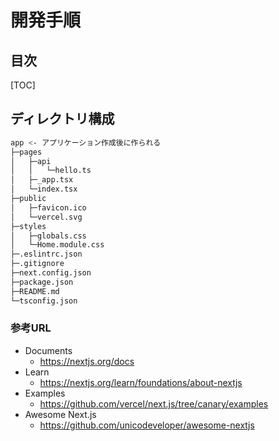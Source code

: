 # 開発手順

## 目次

[TOC]

## ディレクトリ構成

```sh
app <- アプリケーション作成後に作られる
├─pages
│   ├─api
│   │   └─hello.ts
│   ├─_app.tsx
│   └─index.tsx
├─public
│   ├─favicon.ico
│   └─vercel.svg
├─styles
│   ├─globals.css
│   └─Home.module.css
├─.eslintrc.json
├─.gitignore
├─next.config.json
├─package.json
├─README.md
└─tsconfig.json
```

### 参考URL

- Documents
  - <https://nextjs.org/docs>
- Learn
  - <https://nextjs.org/learn/foundations/about-nextjs>
- Examples
  - <https://github.com/vercel/next.js/tree/canary/examples>
- Awesome Next.js
  - <https://github.com/unicodeveloper/awesome-nextjs>
